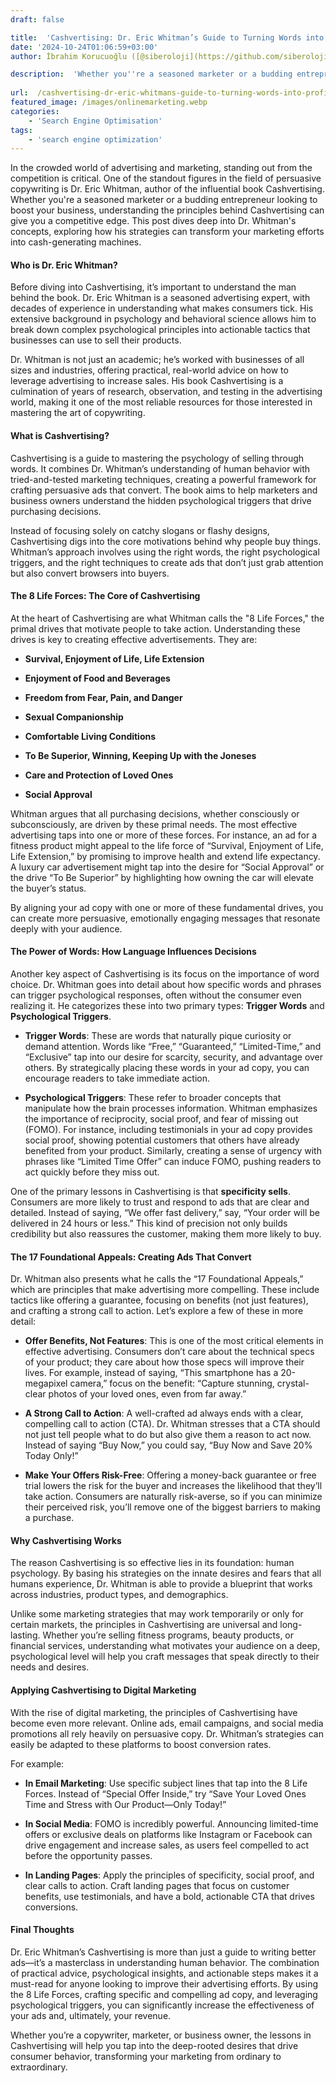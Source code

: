 ```yaml
---
draft: false

title:  'Cashvertising: Dr. Eric Whitman’s Guide to Turning Words into Profit'
date: '2024-10-24T01:06:59+03:00'
author: İbrahim Korucuoğlu ([@siberoloji](https://github.com/siberoloji))

description:  'Whether you''re a seasoned marketer or a budding entrepreneur looking to boost your business, understanding the principles behind Cashvertising can give you a competitive edge. This post dives deep into Dr. Whitman''s concepts.' 
 
url:  /cashvertising-dr-eric-whitmans-guide-to-turning-words-into-profit/
featured_image: /images/onlinemarketing.webp
categories:
    - 'Search Engine Optimisation'
tags:
    - 'search engine optimization'
---
```



In the crowded world of advertising and marketing, standing out from the competition is critical. One of the standout figures in the field of persuasive copywriting is Dr. Eric Whitman, author of the influential book Cashvertising. Whether you're a seasoned marketer or a budding entrepreneur looking to boost your business, understanding the principles behind Cashvertising can give you a competitive edge. This post dives deep into Dr. Whitman's concepts, exploring how his strategies can transform your marketing efforts into cash-generating machines.


#### **Who is Dr. Eric Whitman?**



Before diving into Cashvertising, it’s important to understand the man behind the book. Dr. Eric Whitman is a seasoned advertising expert, with decades of experience in understanding what makes consumers tick. His extensive background in psychology and behavioral science allows him to break down complex psychological principles into actionable tactics that businesses can use to sell their products.



Dr. Whitman is not just an academic; he’s worked with businesses of all sizes and industries, offering practical, real-world advice on how to leverage advertising to increase sales. His book Cashvertising is a culmination of years of research, observation, and testing in the advertising world, making it one of the most reliable resources for those interested in mastering the art of copywriting.


#### **What is Cashvertising?**



Cashvertising is a guide to mastering the psychology of selling through words. It combines Dr. Whitman’s understanding of human behavior with tried-and-tested marketing techniques, creating a powerful framework for crafting persuasive ads that convert. The book aims to help marketers and business owners understand the hidden psychological triggers that drive purchasing decisions.



Instead of focusing solely on catchy slogans or flashy designs, Cashvertising digs into the core motivations behind why people buy things. Whitman’s approach involves using the right words, the right psychological triggers, and the right techniques to create ads that don’t just grab attention but also convert browsers into buyers.


#### **The 8 Life Forces: The Core of Cashvertising**



At the heart of Cashvertising are what Whitman calls the "8 Life Forces," the primal drives that motivate people to take action. Understanding these drives is key to creating effective advertisements. They are:


* **Survival, Enjoyment of Life, Life Extension**

* **Enjoyment of Food and Beverages**

* **Freedom from Fear, Pain, and Danger**

* **Sexual Companionship**

* **Comfortable Living Conditions**

* **To Be Superior, Winning, Keeping Up with the Joneses**

* **Care and Protection of Loved Ones**

* **Social Approval**




Whitman argues that all purchasing decisions, whether consciously or subconsciously, are driven by these primal needs. The most effective advertising taps into one or more of these forces. For instance, an ad for a fitness product might appeal to the life force of “Survival, Enjoyment of Life, Life Extension,” by promising to improve health and extend life expectancy. A luxury car advertisement might tap into the desire for “Social Approval” or the drive “To Be Superior” by highlighting how owning the car will elevate the buyer’s status.



By aligning your ad copy with one or more of these fundamental drives, you can create more persuasive, emotionally engaging messages that resonate deeply with your audience.


#### **The Power of Words: How Language Influences Decisions**



Another key aspect of Cashvertising is its focus on the importance of word choice. Dr. Whitman goes into detail about how specific words and phrases can trigger psychological responses, often without the consumer even realizing it. He categorizes these into two primary types: **Trigger Words** and **Psychological Triggers**.


* **Trigger Words**: These are words that naturally pique curiosity or demand attention. Words like “Free,” “Guaranteed,” “Limited-Time,” and “Exclusive” tap into our desire for scarcity, security, and advantage over others. By strategically placing these words in your ad copy, you can encourage readers to take immediate action.

* **Psychological Triggers**: These refer to broader concepts that manipulate how the brain processes information. Whitman emphasizes the importance of reciprocity, social proof, and fear of missing out (FOMO). For instance, including testimonials in your ad copy provides social proof, showing potential customers that others have already benefited from your product. Similarly, creating a sense of urgency with phrases like “Limited Time Offer” can induce FOMO, pushing readers to act quickly before they miss out.




One of the primary lessons in Cashvertising is that **specificity sells**. Consumers are more likely to trust and respond to ads that are clear and detailed. Instead of saying, “We offer fast delivery,” say, “Your order will be delivered in 24 hours or less.” This kind of precision not only builds credibility but also reassures the customer, making them more likely to buy.


#### **The 17 Foundational Appeals: Creating Ads That Convert**



Dr. Whitman also presents what he calls the “17 Foundational Appeals,” which are principles that make advertising more compelling. These include tactics like offering a guarantee, focusing on benefits (not just features), and crafting a strong call to action. Let’s explore a few of these in more detail:


* **Offer Benefits, Not Features**: This is one of the most critical elements in effective advertising. Consumers don’t care about the technical specs of your product; they care about how those specs will improve their lives. For example, instead of saying, “This smartphone has a 20-megapixel camera,” focus on the benefit: “Capture stunning, crystal-clear photos of your loved ones, even from far away.”

* **A Strong Call to Action**: A well-crafted ad always ends with a clear, compelling call to action (CTA). Dr. Whitman stresses that a CTA should not just tell people what to do but also give them a reason to act now. Instead of saying “Buy Now,” you could say, “Buy Now and Save 20% Today Only!”

* **Make Your Offers Risk-Free**: Offering a money-back guarantee or free trial lowers the risk for the buyer and increases the likelihood that they’ll take action. Consumers are naturally risk-averse, so if you can minimize their perceived risk, you’ll remove one of the biggest barriers to making a purchase.



#### **Why Cashvertising Works**



The reason Cashvertising is so effective lies in its foundation: human psychology. By basing his strategies on the innate desires and fears that all humans experience, Dr. Whitman is able to provide a blueprint that works across industries, product types, and demographics.



Unlike some marketing strategies that may work temporarily or only for certain markets, the principles in Cashvertising are universal and long-lasting. Whether you’re selling fitness programs, beauty products, or financial services, understanding what motivates your audience on a deep, psychological level will help you craft messages that speak directly to their needs and desires.


#### **Applying Cashvertising to Digital Marketing**



With the rise of digital marketing, the principles of Cashvertising have become even more relevant. Online ads, email campaigns, and social media promotions all rely heavily on persuasive copy. Dr. Whitman’s strategies can easily be adapted to these platforms to boost conversion rates.



For example:


* **In Email Marketing**: Use specific subject lines that tap into the 8 Life Forces. Instead of “Special Offer Inside,” try “Save Your Loved Ones Time and Stress with Our Product—Only Today!”

* **In Social Media**: FOMO is incredibly powerful. Announcing limited-time offers or exclusive deals on platforms like Instagram or Facebook can drive engagement and increase sales, as users feel compelled to act before the opportunity passes.

* **In Landing Pages**: Apply the principles of specificity, social proof, and clear calls to action. Craft landing pages that focus on customer benefits, use testimonials, and have a bold, actionable CTA that drives conversions.



#### **Final Thoughts**



Dr. Eric Whitman’s Cashvertising is more than just a guide to writing better ads—it’s a masterclass in understanding human behavior. The combination of practical advice, psychological insights, and actionable steps makes it a must-read for anyone looking to improve their advertising efforts. By using the 8 Life Forces, crafting specific and compelling ad copy, and leveraging psychological triggers, you can significantly increase the effectiveness of your ads and, ultimately, your revenue.



Whether you’re a copywriter, marketer, or business owner, the lessons in Cashvertising will help you tap into the deep-rooted desires that drive consumer behavior, transforming your marketing from ordinary to extraordinary.
